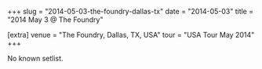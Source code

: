 +++
slug = "2014-05-03-the-foundry-dallas-tx"
date = "2014-05-03"
title = "2014 May 3 @ The Foundry"

[extra]
venue = "The Foundry, Dallas, TX, USA"
tour = "USA Tour May 2014"
+++

No known setlist.
